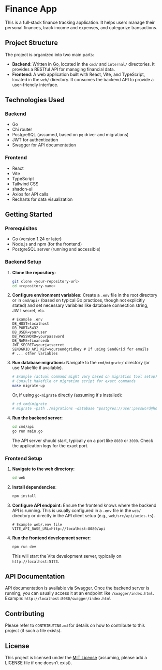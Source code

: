 # Finance App

This is a full-stack finance tracking application. It helps users manage their personal finances, track income and expenses, and categorize transactions.

## Project Structure

The project is organized into two main parts:

- **Backend**: Written in Go, located in the `cmd/` and `internal/` directories. It provides a RESTful API for managing financial data.
- **Frontend**: A web application built with React, Vite, and TypeScript, located in the `web/` directory. It consumes the backend API to provide a user-friendly interface.

## Technologies Used

### Backend

- Go
- Chi router
- PostgreSQL (assumed, based on `pq` driver and migrations)
- JWT for authentication
- Swagger for API documentation

### Frontend

- React
- Vite
- TypeScript
- Tailwind CSS
- shadcn-ui
- Axios for API calls
- Recharts for data visualization

## Getting Started

### Prerequisites

- Go (version 1.24 or later)
- Node.js and npm (for the frontend)
- PostgreSQL server (running and accessible)

### Backend Setup

1.  **Clone the repository:**
    ```bash
    git clone <your-repository-url>
    cd <repository-name>
    ```
2.  **Configure environment variables:**
    Create a `.env` file in the root directory or in `cmd/api/` (based on typical Go practices, though not explicitly stated) and set necessary variables like database connection string, JWT secret, etc.
    ```env
    # Example .env
    DB_HOST=localhost
    DB_PORT=5432
    DB_USER=youruser
    DB_PASSWORD=yourpassword
    DB_NAME=financedb
    JWT_SECRET=yourjwtsecret
    SENDGRID_API_KEY=yoursendgridkey # If using SendGrid for emails
    # ... other variables
    ```
3.  **Run database migrations:**
    Navigate to the `cmd/migrate/` directory (or use Makefile if available).
    ```bash
    # Example (actual command might vary based on migration tool setup)
    # Consult Makefile or migration script for exact commands
    make migrate-up
    ```
    Or, if using `go-migrate` directly (assuming it's installed):
    ```bash
    # cd cmd/migrate
    # migrate -path ./migrations -database "postgres://user:password@host:port/dbname?sslmode=disable" up
    ```
4.  **Run the backend server:**
    ```bash
    cd cmd/api
    go run main.go
    ```
    The API server should start, typically on a port like `8080` or `3000`. Check the application logs for the exact port.

### Frontend Setup

1.  **Navigate to the web directory:**
    ```bash
    cd web
    ```
2.  **Install dependencies:**
    ```bash
    npm install
    ```
3.  **Configure API endpoint:**
    Ensure the frontend knows where the backend API is running. This is usually configured in a `.env` file in the `web/` directory or directly in the API client setup (e.g., `web/src/api/axios.ts`).
    ```env
    # Example web/.env file
    VITE_API_BASE_URL=http://localhost:8080/api
    ```
4.  **Run the frontend development server:**
    ```bash
    npm run dev
    ```
    This will start the Vite development server, typically on `http://localhost:5173`.

## API Documentation

API documentation is available via Swagger. Once the backend server is running, you can usually access it at an endpoint like `/swagger/index.html`.
Example: `http://localhost:8080/swagger/index.html`

## Contributing

Please refer to `CONTRIBUTING.md` for details on how to contribute to this project (if such a file exists).

## License

This project is licensed under the [MIT License](LICENSE) (assuming, please add a LICENSE file if one doesn't exist).
